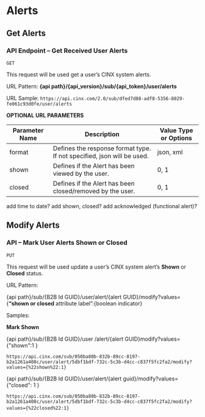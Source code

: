 # Alerts

## Get Alerts
### API Endpoint – Get Received User Alerts

`GET`

This request will be used get a user’s CINX system alerts.

URL Pattern: **{api path}/{api_version}/sub/{api_token}/user/alerts**

URL Sample: `https://api.cinx.com/2.0/sub/dfed7d88-adf8-5356-8029-fe061c93d0fe/user/alerts`

**OPTIONAL URL PARAMETERS**

Parameter Name | Description | Value Type or Options
----- | ----- | ----- 
format | Defines the response format type. If not specified, json will be used. | json, xml
shown | Defines if the Alert has been viewed by the user. | 0, 1
closed | Defines if the Alert has been closed/removed by the user. | 0, 1



add time to date? 
add shown, closed?
add acknowledged (functional alert)?




## Modify Alerts
### API – Mark User Alerts Shown or Closed

`PUT`

This request will be used update a user’s CINX system alert’s **Shown** or **Closed** status.

URL Pattern:

{api path}/sub/{B2B Id GUID}/user/alert/{alert GUID}/modify?values={**“shown or closed** attribute label”:{boolean indicator}

Samples:

**Mark Shown**

{api path}/sub/{B2B Id GUID}/user /alert/{alert GUID}modify?values={"shown":1 }

`https://api.cinx.com/sub/050ba80b-832b-89cc-8197-b2a1261a408c/user/alert/5dbf1bdf-732c-5c3b-d4cc-c837f5fc2fa2/modify?values={%22shown%22:1}`

{api path}/sub/{B2B Id GUID}/user/alert/{alert guid}/modify?values={"closed": 1 }

`https://api.cinx.com/sub/050ba80b-832b-89cc-8197-b2a1261a408c/user/alert/5dbf1bdf-732c-5c3b-d4cc-c837f5fc2fa2/modify?values={%22closed%22:1}`
  



